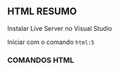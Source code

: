 ## HTML RESUMO
Instalar Live Server no Visual Studio

Iniciar com o comando `html:5`


### COMANDOS HTML
